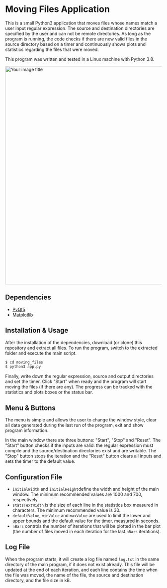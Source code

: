 # Moving Files Application

This is a small Python3 application that moves files whose names match a user input regular expression. The source and destination directories are specified by the user and can not be remote directories. As long as the program is running, the code checks if there are new valid files in the source directory based on a timer and continuously shows plots and statistics regarding the files that were moved.

This program was written and tested in a Linux machine with Python 3.8.

<img src="https://i.ibb.co/JjsntRC/Screenshot-from-2021-06-30-14-20-46.png" alt="Your image title" width="700"/>

## Dependencies

 - [PyQt5](https://pypi.org/project/PyQt5/)
 - [Matplotlib](https://matplotlib.org/stable/users/installing.html)

## Installation & Usage

After the installation of the dependencies, download (or clone) this repository and extract all files. To run the program, switch to the extracted folder and execute the main script.

```bash
$ cd moving_files
$ python3 app.py
```

Finally, write down the regular expression, source and output directories and set the timer. Click "Start" when ready and the program will start moving the files (if there are any). The progress can be tracked with the statistics and plots boxes or the status bar.

## Menu & Buttons
The menu is simple and allows the user to change the window style, clear all data generated during the last run of the program, exit and show program information.

In the main window there ate three buttons: "Start", "Stop" and "Reset". The "Start" button checks if the inputs are valid: the regular expression must compile and the source/destination directories exist and are writable. The "Stop" button stops the iteration and the "Reset" button clears all inputs and sets the timer to the default value.

## Configuration File

 - `initialWidth` and `initialHeight`define the width and height of the main window. The minimum recommended values are 1000 and 700, respectively.
 - `statsTextWidth` is the size of each line in the statistics box measured in characters. The minimum recommended value is 30.
 - `defaultValue`, `minValue` and `maxValue` are used to limit the lower and upper bounds and the default value for the timer, measured in seconds.
 - `nBars` controls the number of iterations that will be plotted in the bar plot (the number of files moved in each iteration for the last `nBars` iterations).

## Log File
When the program starts, it will create a log file named `log.txt` in the same directory of the main program, if it does not exist already. This file will be updated at the end of each iteration, and each line contains the time when the file was moved, the name of the file, the source and destination directory, and the file size in kB.
